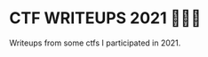 # CTF WRITEUPS 2021 :triangular_flag_on_post::triangular_flag_on_post::triangular_flag_on_post:
Writeups from some ctfs I participated in 2021.
